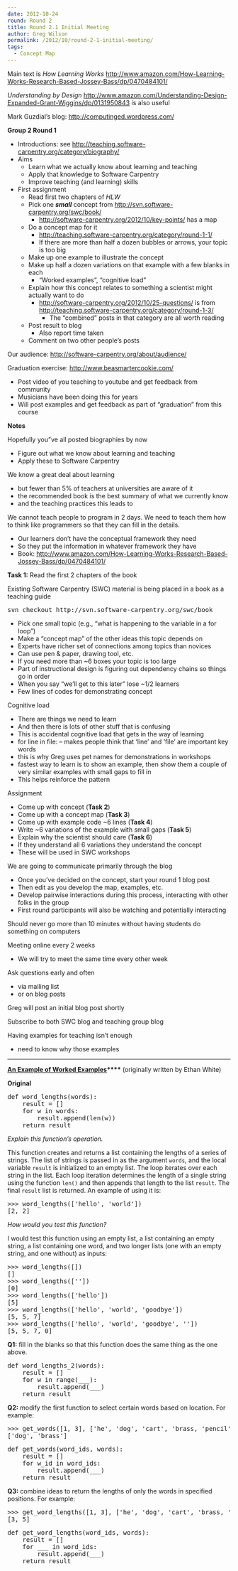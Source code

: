 ```yaml
---
date: 2012-10-24
round: Round 2
title: Round 2.1 Initial Meeting
author: Greg Wilson
permalink: /2012/10/round-2-1-initial-meeting/
tags:
  - Concept Map
---
```

Main text is *How Learning Works* <http://www.amazon.com/How-Learning-Works-Research-Based-Jossey-Bass/dp/0470484101/>

*Understanding by Design* <http://www.amazon.com/Understanding-Design-Expanded-Grant-Wiggins/dp/0131950843> is also useful

Mark Guzdial&#8217;s blog: <http://computinged.wordpress.com/>

**Group 2 Round 1**

*   Introductions: see <http://teaching.software-carpentry.org/category/biography/>
*   Aims 
    *   Learn what we actually know about learning and teaching
    *   Apply that knowledge to Software Carpentry
    *   Improve teaching (and learning) skills
*   First assignment 
    *   Read first two chapters of *HLW*
    *   Pick one ***small*** concept from <http://svn.software-carpentry.org/swc/book/> 
        *   <http://software-carpentry.org/2012/10/key-points/> has a map
    *   Do a concept map for it 
        *   <http://teaching.software-carpentry.org/category/round-1-1/>
        *   If there are more than half a dozen bubbles or arrows, your topic is too big
    *   Make up one example to illustrate the concept
    *   Make up half a dozen variations on that example with a few blanks in each 
        *   &#8220;Worked examples&#8221;, &#8220;cognitive load&#8221;
    *   Explain how this concept relates to something a scientist might actually want to do 
        *   <http://software-carpentry.org/2012/10/25-questions/> is from <http://teaching.software-carpentry.org/category/round-1-3/> 
            *   The &#8220;combined&#8221; posts in that category are all worth reading
    *   Post result to blog 
        *   Also report time taken
    *   Comment on two other people&#8217;s posts

Our audience: <http://software-carpentry.org/about/audience/>

Graduation exercise: <http://www.beasmartercookie.com/>

*   Post video of you teaching to youtube and get feedback from community
*   Musicians have been doing this for years
*   Will post examples and get feedback as part of &#8220;graduation&#8221; from this course

**Notes**

Hopefully you&#8221;ve all posted biographies by now

*   Figure out what we know about learning and teaching
*   Apply these to Software Carpentry

We know a great deal about learning

*   but fewer than 5% of teachers at universities are aware of it
*   the recommended book is the best summary of what we currently know
*   and the teaching practices this leads to

We cannot teach people to program in 2 days. We need to teach them how to think like programmers so that they can fill in the details.

*   Our learners don&#8217;t have the conceptual framework they need
*   So they put the information in whatever framework they have
*   Book: <http://www.amazon.com/How-Learning-Works-Research-Based-Jossey-Bass/dp/0470484101/>

**Task 1:** Read the first 2 chapters of the book

Existing Software Carpentry (SWC) material is being placed in a book as a teaching guide

<pre>svn checkout http://svn.software-carpentry.org/swc/book</pre>

*   Pick one small topic (e.g., &#8220;what is happening to the variable in a for loop&#8221;)
*   Make a &#8220;concept map&#8221; of the other ideas this topic depends on
*   Experts have richer set of connections among topics than novices
*   Can use pen & paper, drawing tool, etc.
*   If you need more than ~6 boxes your topic is too large
*   Part of instructional design is figuring out dependency chains so things go in order
*   When you say &#8220;we&#8217;ll get to this later&#8221; lose ~1/2 learners
*   Few lines of codes for demonstrating concept

Cognitive load

*   There are things we need to learn
*   And then there is lots of other stuff that is confusing
*   This is accidental cognitive load that gets in the way of learning
*   for line in file: &#8211; makes people think that &#8216;line&#8217; and &#8216;file&#8217; are important key words
*   this is why Greg uses pet names for demonstrations in workshops
*   fastest way to learn is to show an example, then show them a couple of very similar examples with small gaps to fill in
*   This helps reinforce the pattern

Assignment

*   Come up with concept (**Task 2**)
*   Come up with a concept map (**Task 3**)
*   Come up with example code ~6 lines (**Task 4**)
*   Write ~6 variations of the example with small gaps (**Task 5**)
*   Explain why the scientist should care (**Task 6**)
*   If they understand all 6 variations they understand the concept
*   These will be used in SWC workshops

We are going to communicate primarily through the blog

*   Once you&#8217;ve decided on the concept, start your round 1 blog post
*   Then edit as you develop the map, examples, etc.
*   Develop pairwise interactions during this process, interacting with other folks in the group
*   First round participants will also be watching and potentially interacting

Should never go more than 10 minutes without having students do something on computers

Meeting online every 2 weeks

*   We will try to meet the same time every other week

Ask questions early and often

*   via mailing list
*   or on blog posts

Greg will post an initial blog post shortly

Subscribe to both SWC blog and teaching group blog

Having examples for teaching isn&#8217;t enough

*   need to know why those examples

* * *

**<span style="text-decoration: underline;">An Example of Worked Examples</span>****<span style="text-decoration: underline;"></span>** (originally written by Ethan White)

**Original**

<pre>def word_lengths(words):
    result = []
    for w in words:
        result.append(len(w))
    return result</pre>

*Explain this function&#8217;s operation.*

This function creates and returns a list containing the lengths of a series of strings. The list of strings is passed in as the argument `words`, and the local variable `result` is initialized to an empty list. The loop iterates over each string in the list. Each loop iteration determines the length of a single string using the function `len()` and then appends that length to the list `result`. The final `result` list is returned. An example of using it is:

<pre>&gt;&gt;&gt; word_lengths(['hello', 'world'])
[2, 2]</pre>

*How would you test this function?*

I would test this function using an empty list, a list containing an empty string, a list containing one word, and two longer lists (one with an empty string, and one without) as inputs:

<pre>&gt;&gt;&gt; word_lengths([])
[]
&gt;&gt;&gt; word_lengths([''])
[0]
&gt;&gt;&gt; word_lengths(['hello'])
[5]
&gt;&gt;&gt; word_lengths(['hello', 'world', 'goodbye'])
[5, 5, 7]
&gt;&gt;&gt; word_lengths(['hello', 'world', 'goodbye', ''])
[5, 5, 7, 0]</pre>

**Q1:** fill in the blanks so that this function does the same thing as the one above.

<pre>def word_lengths_2(words):
    result = []
    for w in range(___):
        result.append(___)
    return result</pre>

**Q2:** modify the first function to select certain words based on location. For example:

<pre>&gt;&gt;&gt; get_words([1, 3], ['he', 'dog', 'cart', 'brass, 'pencil'])
['dog', 'brass']</pre>

<pre>def get_words(word_ids, words):
    result = []
    for w_id in word_ids:
        result.append(___)
    return result</pre>

**Q3:** combine ideas to return the lengths of only the words in specified positions. For example:

<pre>&gt;&gt;&gt; get_word_lengths([1, 3], ['he', 'dog', 'cart', 'brass, 'pencil'])
[3, 5]</pre>

<pre>def get_word_lengths(word_ids, words):
    result = []
    for ___ in word_ids:
        result.append(___)
    return result</pre>
